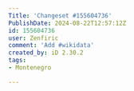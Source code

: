 ```yaml
---
Title: 'Changeset #155604736'
PublishDate: 2024-08-22T12:57:12Z
id: 155604736
user: Zenfiric
comment: 'Add #wikidata'
created_by: iD 2.30.2
tags:
- Montenegro

---
```

